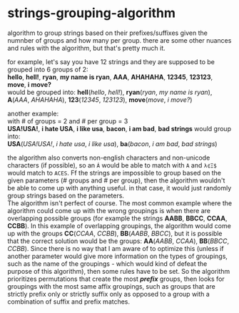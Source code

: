 # strings-grouping-algorithm
algorithm to group strings based on their prefixes/suffixes given the numnber of groups and how many per group.
there are some other nuances and rules with the algorithm, but that's pretty much it.


for example, let's say you have 12 strings and they are supposed to be grouped into 6 groups of 2: \
**hello**, **hell!**, **ryan**, **my name is ryan**, **AAA**, **AHAHAHA**, **12345**, **123123**, **move**, **i move?**\
would be grouped into: **hell**(_hello_, _hell!_), **ryan**(_ryan_, _my name is ryan_), **A**(_AAA_, _AHAHAHA_), **123**(_12345_, _123123_), **move**(_move_, _i move?_)

another example:\
with # of groups = 2 and # per group = 3 \
**USA!USA!**, **i hate USA**, **i like usa**, **bacon**, **i am bad**, **bad strings** would group into:\
**USA**(_USA!USA!_, _i hate usa_, _i like usa_), **ba**(_bacon_, _i am bad_, _bad strings_)

the algorithm also converts non-english characters and non-unicode characters (if possible), so an `Á` would be able to match with `A` and `λ¢Ξ$` would match to `ACES`.
Ff the strings are impossible to group based on the given parameters (# groups and # per group), then the algorithm wouldn't be able to come up with anything useful. in that case, it would just randomly group strings based on the parameters.\
The algorithm isn't perfect of course. The most common example where the algorithm could come up with the wrong groupings is when there are overlapping possible groups (for example the strings **AABB**, **BBCC**, **CCAA**, **CCBB**). In this example of overlapping groupings, the algorithm would come up with the groups **CC**(_CCAA_, _CCBB_), **BB**(_AABB_, _BBCC_), but it is possible that the correct solution would be the groups: **AA**(_AABB_, _CCAA_), **BB**(_BBCC_, _CCBB_). Since there is no way that I am aware of to optimize this (unless if another parameter would give more information on the types of groupings, such as the name of the groupings - which would kind of defeat the purpose of this algorithm), then some rules have to be set. So the algorithm prioritizes permutations that create the most ___prefix___ groups, then looks for groupings with the most same affix groupings, such as groups that are strictly prefix only or strictly suffix only as opposed to a group with a combination of suffix and prefix matches.
